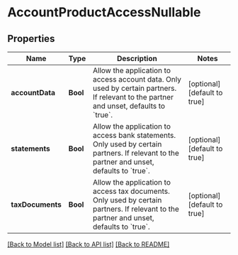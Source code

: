 # AccountProductAccessNullable

## Properties
Name | Type | Description | Notes
------------ | ------------- | ------------- | -------------
**accountData** | **Bool** | Allow the application to access account data. Only used by certain partners. If relevant to the partner and unset, defaults to &#x60;true&#x60;. | [optional] [default to true]
**statements** | **Bool** | Allow the application to access bank statements. Only used by certain partners. If relevant to the partner and unset, defaults to &#x60;true&#x60;. | [optional] [default to true]
**taxDocuments** | **Bool** | Allow the application to access tax documents. Only used by certain partners. If relevant to the partner and unset, defaults to &#x60;true&#x60;. | [optional] [default to true]

[[Back to Model list]](../README.md#documentation-for-models) [[Back to API list]](../README.md#documentation-for-api-endpoints) [[Back to README]](../README.md)


